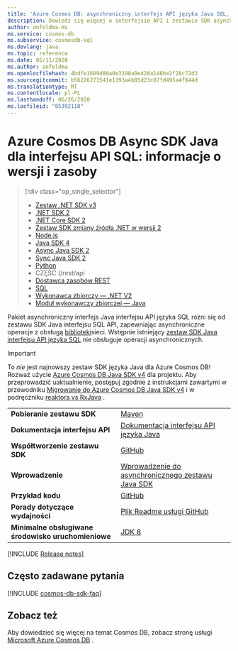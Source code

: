 ```yaml
---
title: 'Azure Cosmos DB: asynchroniczny interfejs API języka Java SQL, zasoby & zestawu SDK'
description: Dowiedz się więcej o interfejsie API i zestawie SDK asynchronicznego języka SQL, w tym o datach wydania, datach wycofania i zmianach między poszczególnymi wersjami Azure Cosmos DB SQL Async Java SDK.
author: anfeldma-ms
ms.service: cosmos-db
ms.subservice: cosmosdb-sql
ms.devlang: java
ms.topic: reference
ms.date: 05/11/2020
ms.author: anfeldma
ms.openlocfilehash: 4bdfe1609d80a0e3198a9e428a148be2f28c72d3
ms.sourcegitcommit: b56226271541e1393a4b85d23c07fd495a4f644d
ms.translationtype: MT
ms.contentlocale: pl-PL
ms.lasthandoff: 06/26/2020
ms.locfileid: "85392118"
---
```

# <a name="azure-cosmos-db-async-java-sdk-for-sql-api-release-notes-and-resources"></a>Azure Cosmos DB Async SDK Java dla interfejsu API SQL: informacje o wersji i zasoby
> [!div class="op_single_selector"]
> * [Zestaw .NET SDK v3](sql-api-sdk-dotnet-standard.md)
> * [.NET SDK 2](sql-api-sdk-dotnet.md)
> * [.NET Core SDK 2](sql-api-sdk-dotnet-core.md)
> * [Zestaw SDK zmiany źródła .NET w wersji 2](sql-api-sdk-dotnet-changefeed.md)
> * [Node.js](sql-api-sdk-node.md)
> * [Java SDK 4](sql-api-sdk-java-v4.md)
> * [Async Java SDK 2](sql-api-sdk-async-java.md)
> * [Sync Java SDK 2](sql-api-sdk-java.md)
> * [Python](sql-api-sdk-python.md)
> * CZĘŚĆ (/rest/api
> * [Dostawca zasobów REST](/rest/apier/)
> * [SQL](sql-api-query-reference.md)
> * [Wykonawca zbiorczy — .NET V2](sql-api-sdk-bulk-executor-dot-net.md)
> * [Moduł wykonawczy zbiorczej — Java](sql-api-sdk-bulk-executor-java.md)

Pakiet asynchroniczny interfejs Java interfejsu API języka SQL różni się od zestawu SDK Java interfejsu SQL API, zapewniając asynchroniczne operacje z obsługą [biblioteki](https://netty.io/)sieci. Wstępnie istniejący [zestaw SDK Java interfejsu API języka SQL](sql-api-sdk-java.md) nie obsługuje operacji asynchronicznych. 

> [!IMPORTANT]  
> To *nie* jest najnowszy zestaw SDK języka Java dla Azure Cosmos DB! Rozważ użycie [Azure Cosmos DB Java SDK v4](sql-api-sdk-java-v4.md) dla projektu. Aby przeprowadzić uaktualnienie, postępuj zgodnie z instrukcjami zawartymi w przewodniku [Migrowanie do Azure Cosmos DB Java SDK v4](migrate-java-v4-sdk.md) i w podręczniku [reaktora vs RxJava](https://github.com/Azure-Samples/azure-cosmos-java-sql-api-samples/blob/master/reactor-rxjava-guide.md) . 
>

| |  |
|---|---|
| **Pobieranie zestawu SDK** | [Maven](https://mvnrepository.com/artifact/com.microsoft.azure/azure-cosmosdb) |
|**Dokumentacja interfejsu API** |[Dokumentacja interfejsu API języka Java](https://docs.microsoft.com/java/api/com.microsoft.azure.cosmosdb.rx.asyncdocumentclient?view=azure-java-stable) | 
|**Współtworzenie zestawu SDK** | [GitHub](https://github.com/Azure/azure-cosmosdb-java) | 
|**Wprowadzenie** | [Wprowadzenie do asynchronicznego zestawu Java SDK](https://github.com/Azure-Samples/azure-cosmos-db-sql-api-async-java-getting-started) | 
|**Przykład kodu** | [GitHub](https://github.com/Azure/azure-cosmosdb-java#usage-code-sample)| 
| **Porady dotyczące wydajności**| [Plik Readme usługi GitHub](https://github.com/Azure/azure-cosmosdb-java#guide-for-prod)| 
| **Minimalne obsługiwane środowisko uruchomieniowe**|[JDK 8](/java/azure/jdk/?view=azure-java-stable) | 

[!INCLUDE [Release notes](~/azure-cosmosdb-java-v2/changelog/README.md)]
## <a name="faq"></a>Często zadawane pytania
[!INCLUDE [cosmos-db-sdk-faq](../../includes/cosmos-db-sdk-faq.md)]

## <a name="see-also"></a>Zobacz też
Aby dowiedzieć się więcej na temat Cosmos DB, zobacz stronę usługi [Microsoft Azure Cosmos DB](https://azure.microsoft.com/services/cosmos-db/) .

